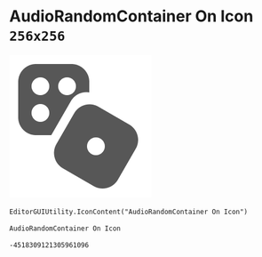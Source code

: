 # AudioRandomContainer On Icon `256x256`
<img src="/img/AudioRandomContainer%20On%20Icon.png" width=256 height=256>

``` CSharp
EditorGUIUtility.IconContent("AudioRandomContainer On Icon")
```
```
AudioRandomContainer On Icon
```
```
-4518309121305961096
```
